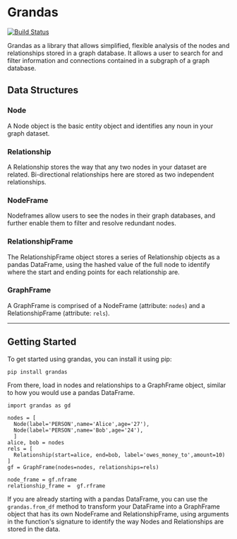 
# Grandas
[![Build Status](https://travis-ci.com/austinbrian/grandas.svg?token=L6ySxzeSx54Es7V1pQTz&branch=master)](https://travis-ci.com/austinbrian/grandas)

Grandas as a library that allows simplified, flexible analysis of the nodes and relationships stored in a graph database. It allows a user to search for and filter information and connections contained in a subgraph of a graph database.

## Data Structures
### Node
A Node object is the basic entity object and identifies any noun in your graph dataset.


### Relationship
A Relationship stores the way that any two nodes in your dataset are related. Bi-directional relationships here are stored as two independent relationships.

### NodeFrame
Nodeframes allow users to see the nodes in their graph databases, and further enable them to filter and resolve redundant nodes.

### RelationshipFrame
The RelationshipFrame object stores a series of Relationship objects as a pandas DataFrame, using the hashed value of the full node to identify where the start and ending points for each relationship are.

### GraphFrame
A GraphFrame is comprised of a NodeFrame (attribute: `nodes`) and a RelationshipFrame (attribute: `rels`).

---
## Getting Started
To get started using grandas, you can install it using pip:
```
pip install grandas
```

From there, load in nodes and relationships to a GraphFrame object, similar to how you would use a pandas DataFrame.

```
import grandas as gd

nodes = [
  Node(label='PERSON',name='Alice',age='27'),
  Node(label='PERSON',name='Bob',age='24'),
  ]
alice, bob = nodes
rels = [
  Relationship(start=alice, end=bob, label='owes_money_to',amount=10)
]
gf = GraphFrame(nodes=nodes, relationships=rels)

node_frame = gf.nframe
relationship_frame =  gf.rframe
```

If you are already starting with a pandas DataFrame, you can use the `grandas.from_df` method to transform your DataFrame into a GraphFrame object that has its own NodeFrame and RelationshipFrame, using arguments in the function's signature to identify the way Nodes and Relationships are stored in the data.
